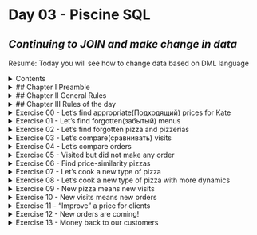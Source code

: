 # Day 03 - Piscine SQL

## _Continuing to JOIN and make change in data_

Resume: Today you will see how to change data based on DML language

<details>
<summary>Contents</summary>
1. [Chapter I](#chapter-i) \[Preamble](#preamble)
2. [Chapter II](#chapter-ii) \ [General Rules](#general-rules)
3. [Chapter III](#chapter-iii) \ [Rules of the day](#rules-of-the-day)  
4. [Chapter IV](#chapter-iv) [Exercise 00 - Let’s find appropriate prices for Kate](#exercise-00-lets-find-appropriate-prices-for-kate)  
[Exercise 01 - Let’s find forgotten menus](#exercise-01-lets-find-forgotten-menus)  
 [Exercise 02 - Let’s find forgotten pizza and pizzerias](#exercise-02-lets-find-forgotten-pizza-and-pizzerias)  
 [Exercise 03 - Let’s compare visits](#exercise-03-lets-compare-visits)  
[Exercise 04 - Let’s compare orders](#exercise-04-lets-compare-orders)
[Exercise 05 - Visited but did not make any order (*Посетили но не сделали ни один заказ*)](#exercise-05-visited-but-did-not-make-any-order)
[Exercise 06 - Find price-similarity pizzas](#exercise-06-find-price-similarity-pizzas)
[Exercise 07 - Let’s cook a new type of pizza](#exercise-07-lets-cook-a-new-type-of-pizza)
[Exercise 08 - Let’s cook a new type of pizza with more dynamics](#exercise-08-lets-cook-a-new-type-of-pizza-with-more-dynamics)
[Exercise 09 - New pizza means new visits](#exercise-09-new-pizza-means-new-visits)
[Exercise 10 - New visits means new orders](#exercise-10-new-visits-means-new-orders)
15. [Chapter XV](#chapter-xv) \ [Exercise 11 - “Improve” a price for clients](#exercise-11-improve-a-price-for-clients)    
16. [Chapter XVI](#chapter-xvi) \[Exercise 12 - New orders are coming!](#exercise-12-new-orders-are-coming)
17. [Chapter XVII](#chapter-xvii) \ [Exercise 13 - Money back to our customers](#exercise-13-money-back-to-our-customers)
  </details>
  


<details>
<summary> ## Chapter I Preamble</summary>
    
![D03_01](misc/images/D03_01.png)

Relation Theory is a mathematical foundation for modern(современный) Relational Databases. Every databases’ aspect has corresponding mathematical and logical justification(обоснование). Including INSERT / UPDATE / DELETE operators. (Dr. Edgar Frank Codd is on the picture).

> Реляционная теория это математическая основа для соверменных реляционной базы данных. Любой аспект базы данных имеет соответсвующую математичесое и логическое обоснование. Включая операторы вставки / обновления / удаления.  ( доктор Эдгар Франк Кодд на снимке) 

How the INSERT operator works from a mathematical point of view.

|  |  |
| ------ | ------ |
|`INSERT rel RELATION {TUPLE {A INTEGER(4),B INTEGER(4),C STRING ('Hello') }};` | You can use mathematical INSERT statements and integrate “tuple”(кортеж) construction to convert an incoming data to row. |
| From the other side, you can use explicit assignment(явное присвоение) with the UNION operator. | `rel:=rel UNION RELATION {TUPLE {A INTEGER(4), B INTEGER (7), C STRING ('Hello')}};` |

What’s about the DELETE statement?

|  |  |
| ------ | ------ |
|`DELETE rel WHERE A = 1;` | If you want to delete a row for A = 1, you can do it in a direct way. |
| ... or by using a new assignment without key A = 1 | `rel:=rel WHERE NOT (A = 1);` |

... and finally UPDATE statement. Also there are 2 cases.

|  |  |
| ------ | ------ |
|`UPDATE rel WHERE A = 1 {B:= 23*A, C:='String #4'};` | Update statement from mathematical point of view |
| New assignment for relation variable rel based on CTE and working with Sets | `rel:=WITH (rel WHERE A = 1) AS T1, (EXTEND T1 ADD (23*A AS NEW_B, 'String #4' AS NEW_C)) AS T2, T2 {ALL BUT B,C} AS T3, (T3 RENAME (NEW _B AS B, NEW _C AS C)) AS T4: (S MINUS T1) UNION T4;` |

The last case with UPDATE statement is really interesting, because in other words you add a new tuple and after that make a MINUS of the old row. The same behavior in physical implementation! Actually, `UPDATE = DELETE + INSERT` and there is a special term “Tombstone” status for a particular deleted/updated row.  Then if you have a lot of Tombstones then you have a bad TPS metric and you need to control your dead data!

![D03_02](misc/images/D03_02.png)

Let’s make a cheese of our data! :-)

  </details>
  


<details>
<summary> ## Chapter II General Rules</summary>

- Use this page as the only reference. Do not listen to any rumors and speculations on how to prepare your solution.
 > Используйте эту страницу как единственную ссылку. Не слушайте никаких слухов и домыслов о том, как подготовить свое решение.  
- Please make sure you are using the latest version of PostgreSQL.
- That is completely OK if you are using IDE to write a source code (aka SQL script).
- To be assessed your solution must be in your GIT repository.
  > Для оценки ваше решение должно находиться в вашем репозитории GIT.
- Your solutions will be evaluated(оценивается) by your piscine mates.
 >  Ваши решения будут оценены вашими товарищами по бассейну
- You should not leave in your directory any other file than those explicitly specified by the exercise instructions. It is recommended that you modify your `.gitignore` to avoid accidents.
- Do you have a question? Ask your neighbor on the right. Otherwise, try with your neighbor on the left.
- Your reference manual: mates / Internet / Google. 
- Read the examples carefully. They may require things that are not otherwise specified in the subject.
- And may the SQL-Force be with you!
- Absolutely everything can be presented in SQL! Let’s start and have fun!
  </details>
  
 

<details>
<summary> ## Chapter III Rules of the day</summary>

- Please make sure you have an own database and access for it on your PostgreSQL cluster. 
- Please download a [script](materials/model.sql) with Database Model here and apply the script to your database (you can use command line with psql or just run it through any IDE, for example DataGrip from JetBrains or pgAdmin from PostgreSQL community). 
- All tasks contain a list of Allowed and Denied sections with listed database options, database types, SQL constructions etc. Please have a look at the section before you start.
- Please take a look at the Logical View of our Database Model. 

![schema](misc/images/schema.png)


1. **pizzeria** table (Dictionary Table with available pizzerias)
- field id - primary key
- field name - name of pizzeria
- field rating - average rating of pizzeria (from 0 to 5 points)
2. **person** table (Dictionary Table with persons who loves pizza)
- field id - primary key
- field name - name of person
- field age - age of person
- field gender - gender of person
- field address - address of person
3. **menu** table (Dictionary Table with available menu and price for concrete pizza)
- field id - primary key
- field pizzeria_id - foreign key to pizzeria
- field pizza_name - name of pizza in pizzeria
- field price - price of concrete pizza
4. **person_visits** table (Operational Table with information about visits of pizzeria)
- field id - primary key
- field person_id - foreign key to person
- field pizzeria_id - foreign key to pizzeria
- field visit_date - date (for example 2022-01-01) of person visit 
5. **person_order** table (Operational Table with information about persons orders)
- field id - primary key
- field person_id - foreign key to person
- field menu_id - foreign key to menu
- field order_date - date (for example 2022-01-01) of person order 

Persons' visit and persons' order are different entities and don't contain any correlation between data. For example, a client can be in one restraunt (just looking at menu) and in this time make an order in different one by phone or by mobile application. Or another case,  just be at home and again make a call with order without any visits.
  </details>
  

<details>
<summary>Exercise 00 - Let’s find appropriate(Подходящий) prices for Kate</summary>


| Exercise 00: Let’s find appropriate prices for Kate |                                                                                                                          |
|---------------------------------------|--------------------------------------------------------------------------------------------------------------------------|
| Turn-in directory                     | ex00                                                                                                                     |
| Files to turn-in                      | `day03_ex00.sql`                                                                                 |
| **Allowed**                               |                                                                                                                          |
| Language                        | ANSI SQL                                                                                              |

Please write a SQL statement which returns a list of pizza names, pizza prices, pizzerias names and dates of visit for Kate and for prices in range from 800 to 1000 rubles. Please sort by pizza, price and pizzeria names. Take a look at the sample of data below.

> вернуть список наименование пиццы, цена, название пиццерии и в дату визита Кати и цена пиццы от 800 до 1000. Отсоритируйте по названию цены и названию пиццерии. Посмотрите на пример данных ниже
> В дни когда Катя посещала пиццерию, вывести список пицц, их цену и названия пиццерий с ценой от 800 до 1000. Результат должен быть отсортирован сначала по названию пиццы потом по цене и затем по названию пиццерий. Ниже представлен вывод

| pizza_name | price | pizzeria_name | visit_date |
| ------ | ------ | ------ | ------ |
| cheese pizza | 950 | DinoPizza | 2022-01-04 |
| pepperoni pizza | 800 | Best Pizza | 2022-01-03 |
| pepperoni pizza | 800 | DinoPizza | 2022-01-04 |
| ... | ... | ... | ... |

[D03_ex00](src/day03_ex00.sql)

  </details>


<details>
<summary>Exercise 01 - Let’s find forgotten(забытый) menus</summary>


| Exercise 01: Let’s find forgotten menus|                                                                                                                          |
|---------------------------------------|--------------------------------------------------------------------------------------------------------------------------|
| Turn-in directory                     | ex01                                                                                                                     |
| Files to turn-in                      | `day03_ex01.sql`                                                                                 |
| **Allowed**                               |                                                                                                                          |
| Language                        | ANSI SQL                                                                                              |
| **Denied**                               |                                                                                                                          |
| SQL Syntax Construction                        | any type of `JOINs`                                                                                              |

Please find all menu identifiers which are not ordered by anyone. The result should be sorted by identifiers. The sample of output data is presented below.

> найдите все идентификаторы в меню? которые никто не заказывал. Результат должен быть отсортирован. Простой вывод представлен ниже. 
 
| menu_id |
| ------ |
| 5 |
| 10 |
| ... |

[D03_ex01](src/day03_ex01.sql)
  </details>
  


<details>
<summary>Exercise 02 - Let’s find forgotten pizza and pizzerias</summary>


| Exercise 02: Let’s find forgotten pizza and pizzerias|                                                                                                                          |
|---------------------------------------|--------------------------------------------------------------------------------------------------------------------------|
| Turn-in directory                     | ex02                                                                                                                     |
| Files to turn-in                      | `day03_ex02.sql`                                                                                 |
| **Allowed**                               |                                                                                                                          |
| Language                        | ANSI SQL                                                                                              |

Please use SQL statement from Exercise #01 and show pizza names from pizzeria which are not ordered by anyone, including corresponding prices also. The result should be sorted by pizza name and price. The sample of output data is presented below.

> Используя запрос из упраженния 1 и покажите названия пицц из пиццерий которые никто никогда не заказывал, включая соответвующую цену. Результат должен быть отсортирован по названию пиццы и цене. Простой вывод данных представлен ниже.

| pizza_name | price | pizzeria_name |
| ------ | ------ | ------ |
| cheese pizza | 700 | Papa Johns |
| cheese pizza | 780 | DoDo Pizza |
| ... | ... | ... |

[D03_ex02](src/day03_ex02.sql)

</details>
  
<details>
<summary> Exercise 03 - Let’s compare(сравнивать) visits</summary>

| Exercise 03: Let’s compare visits |                                                                                                                          |
|---------------------------------------|--------------------------------------------------------------------------------------------------------------------------|
| Turn-in directory                     | ex03                                                                                                                     |
| Files to turn-in                      | `day03_ex03.sql`                                                                                 |
| **Allowed**                               |                                                                                                                          |
| Language                        | ANSI SQL                                                                                              |

Please find pizzerias that have been visited more often(часто) by women or by men. For any SQL operators with sets save duplicates (UNION ALL, EXCEPT ALL, INTERSECT ALL constructions). Please sort a result by the pizzeria name. The data sample is provided below.

> найти пиццерии которые часто посещали мужчины или женщины. для любого оператора множестово вывода должно сохранять дубликаты (UNION ALL, EXCEPT ALL, INTERSECT ALL constructions). Результат отсортируйте по назанию пиццерий. пример вывода : 

| pizzeria_name | 
| ------ | 
| Best Pizza | 
| Dominos |
| ... |

[D03_ex03](src/day03_ex03.sql)
  </details>
  

<details>
<summary>Exercise 04 - Let’s compare orders</summary>

| Exercise 04: Let’s compare orders |                                                                                                                          |
|---------------------------------------|--------------------------------------------------------------------------------------------------------------------------|
| Turn-in directory                     | ex04                                                                                                                     |
| Files to turn-in                      | `day03_ex04.sql`                                                                                 |
| **Allowed**                               |                                                                                                                          |
| Language                        | ANSI SQL                                                                                              |

Please find a union of pizzerias that have orders either from women or  from men. Other words, you should find a set of pizzerias names have been ordered by females only and make "UNION" operation with set of pizzerias names have been ordered by males only. Please be aware(осведомленный) with word “only” for both genders. For any SQL operators with sets don’t save duplicates (`UNION`, `EXCEPT`, `INTERSECT`).  Please sort a result by the pizzeria name. The data sample is provided below.

> найти пиццерий в которыйх были заказы как мужчин так и женщин. Другими словами, вам надо найти множество названий пиццерий в который заказывали только женщины и обеденить с множеством пиццерий где заказывали только мужчины. Пожалуйста убедитесь со словом "только" для обеих полов. Для любых операторова SQL в множестве не должно быть дублей  (`UNION`, `EXCEPT`, `INTERSECT`). Результат отсортируйте. Пример  вывода ниже :

| pizzeria_name | 
| ------ | 
| Papa Johns | 

[D03_ex04](src/day03_ex04.sql)
  </details>


<details>
<summary>Exercise 05 - Visited but did not make any order</summary>


| Exercise 05: Visited but did not make any order |                                                                                                                          |
|---------------------------------------|--------------------------------------------------------------------------------------------------------------------------|
| Turn-in directory                     | ex05                                                                                                                     |
| Files to turn-in                      | `day03_ex05.sql`                                                                                 |
| **Allowed**                               |                                                                                                                          |
| Language                        | ANSI SQL                                                                                              |

Please write a SQL statement which returns a list of pizzerias which Andrey visited but did not make any orders. Please order by the pizzeria name. The sample of data is provided below.

> Вернуть список пиццерй с визитом Андрея но в которых он не сделал заказ. Сортируйте по названию. пример вывода ниже :

| pizzeria_name | 
| ------ | 
| Pizza Hut | 


[D03_ex05](src/day03_ex05.sql)

  </details>


<details>
<summary>Exercise 06 - Find price-similarity pizzas</summary>


| Exercise 06: Find price-similarity pizzas |                                                                                                                          |
|---------------------------------------|--------------------------------------------------------------------------------------------------------------------------|
| Turn-in directory                     | ex06                                                                                                                     |
| Files to turn-in                      | `day03_ex06.sql`                                                                                 |
| **Allowed**                               |                                                                                                                          |
| Language                        | ANSI SQL                                                                                              |

Please find the same pizza names who have the same price, but from different pizzerias. Make sure that the result is ordered by pizza name. The sample of data is presented below. Please make sure your column names are corresponding column names below.

> Найти несколько пиц названия которых имеют одинаковую стоимость но в разных пицериях. Убедитесь что результат отсортирован по названию пицц. Простоой вывод представлен ниже. Пожалуйста проверьте что названия столбцов такие же как ниже. 

| pizza_name | pizzeria_name_1 | pizzeria_name_2 | price |
| ------ | ------ | ------ | ------ |
| cheese pizza | Best Pizza | Papa Johns | 700 |
| ... | ... | ... | ... |
 
  [D03_ex06](src/day03_ex06.sql)
  
  </details>


<details>
<summary>Exercise 07 - Let’s cook a new type of pizza</summary>


| Exercise 07: Let’s cook a new type of pizza |                                                                                                                          |
|---------------------------------------|--------------------------------------------------------------------------------------------------------------------------|
| Turn-in directory                     | ex07                                                                                                                     |
| Files to turn-in                      | `day03_ex07.sql`                                                                                 |
| **Allowed**                               |                                                                                                                          |
| Language                        | ANSI SQL                                                                                              |

Please register a new pizza with name “greek pizza” (use id = 19) with price 800 rubles in “Dominos” restaurant (pizzeria_id = 2).  
**Warning**: this exercise will probably(вероятно) be the cause  of changing data in the wrong way. Actually, you can restore the initial database model with data from the link in the “Rules of the day” section.

> ** Внимание**: это упражнение, вероятно, приведет к неправильному изменению данных. На самом деле, вы можете восстановить исходную модель базы данных, используя данные по ссылке в разделе “Правила дня”.

 
  [D03_ex07](src/day03_ex07.sql)
  
  </details>


<details>
<summary>Exercise 08 - Let’s cook a new type of pizza with more dynamics</summary>

| Exercise 08: Let’s cook a new type of pizza with more dynamics |                                                                                                                          |
|---------------------------------------|--------------------------------------------------------------------------------------------------------------------------|
| Turn-in directory                     | ex08                                                                                                                     |
| Files to turn-in                      | `day03_ex08.sql`                                                                                 |
| **Allowed**                               |                                                                                                                          |
| Language                        | ANSI SQL                                                                                              |           
| **Denied**                               |                                                                                                                          |
| SQL Syntax Pattern                        | Don’t use direct numbers for identifiers of Primary Key and pizzeria  
>Не используйте прямые цифры для идентификаторов первичного ключа и меню|       

Please register a new pizza with name “sicilian pizza” (whose id should be calculated by formula is “maximum id value + 1”) with a price of 900 rubles in “Dominos” restaurant (please use internal query to get identifier of pizzeria).  
**Warning**: this exercise will probably be the cause  of changing data in the wrong way. Actually, you can restore the initial database model with data from the link in the “Rules of the day” section and replay script from Exercise 07.

> Пожалуйста, зарегистрируйте новую пиццу с названием “сицилийская пицца” (идентификатор которой должен быть рассчитан по формуле “максимальное значение идентификатора + 1”) стоимостью 900 рублей в ресторане “Доминос” (пожалуйста, используйте внутренний запрос для получения идентификатора пиццерии).
>** Внимание**: это упражнение, вероятно, приведет к неправильному изменению данных. На самом деле, вы можете восстановить исходную модель базы данных, используя данные по ссылке в разделе “Правила дня” и воспроизвести сценарий из упражнения 07.

  [D03_ex08](src/day03_ex08.sql)

  </details>


<details>
<summary>Exercise 09 - New pizza means new visits</summary>

| Exercise 09: New pizza means new visits |                                                                                                                          |
|---------------------------------------|--------------------------------------------------------------------------------------------------------------------------|
| Turn-in directory                     | ex09                                                                                                                     |
| Files to turn-in                      | `day03_ex09.sql`                                                                                 |
| **Allowed**                               |                                                                                                                          |
| Language                        | ANSI SQL                                                                                              |
| **Denied**                               |                                                                                                                          |
| SQL Syntax Pattern                        | Don’t use direct numbers for identifiers of Primary Key and pizzeria                                                                                               |       

Please register new visits into Dominos restaurant from Denis and Irina on 24th of February 2022.
**Warning**: this exercise will probably be the cause  of changing data in the wrong way. Actually, you can restore the initial database model with data from the link in the “Rules of the day” section and replay script from Exercises 07 and 08..

> ** Внимание**: это упражнение, вероятно, приведет к неправильному изменению данных. На самом деле, вы можете восстановить исходную модель базы данных, используя данные по ссылке в разделе “Правила дня” и воспроизвести сценарий из упражнения 07 и 08 .  

[D03_ex09](src/day03_ex09.sql)

  </details>


<details>
<summary>Exercise 10 - New visits means new orders</summary>


| Exercise 10: New visits means new orders |                                                                                                                          |
|---------------------------------------|--------------------------------------------------------------------------------------------------------------------------|
| Turn-in directory                     | ex10                                                                                                                     |
| Files to turn-in                      | `day03_ex10.sql`                                                                                 |
| **Allowed**                               |                                                                                                                          |
| Language                        | ANSI SQL                                                                                              |
| **Denied**                               |                                                                                                                          |
| SQL Syntax Pattern                        | Don’t use direct numbers for identifiers of Primary Key and pizzeria                                                                                               |     


Please register new orders from Denis and Irina on 24th of February 2022 for the new menu with “sicilian pizza”.
**Warning**: this exercise will probably be the cause  of changing data in the wrong way. Actually, you can restore the initial database model with data from the link in the “Rules of the day” section and replay script from Exercises 07 , 08 and 09.

** Внимание**: это упражнение, вероятно, приведет к неправильному изменению данных. На самом деле, вы можете восстановить исходную модель базы данных, используя данные по ссылке в разделе “Правила дня” и воспроизвести сценарий из упражнения 07.

[D03_ex10](src/day03_ex10.sql)

  </details>


<details>
<summary>Exercise 11 - “Improve” a price for clients</summary>
## 


| Exercise 11: “Improve” a price for clients|                                                                                                                          |
|---------------------------------------|--------------------------------------------------------------------------------------------------------------------------|
| Turn-in directory                     | ex11                                                                                                                     |
| Files to turn-in                      | `day03_ex11.sql`                                                                                 |
| **Allowed**                               |                                                                                                                          |
| Language                        | ANSI SQL                                                                                              |
    
Please change the price for “greek pizza” on -10% from the current value.
**Warning**: this exercise will probably be the cause  of changing data in the wrong way. Actually, you can restore the initial database model with data from the link in the “Rules of the day” section and replay script from Exercises 07 , 08 ,09 and 10.

** Внимание**: это упражнение, вероятно, приведет к неправильному изменению данных. На самом деле, вы можете восстановить исходную модель базы данных, используя данные по ссылке в разделе “Правила дня” и воспроизвести сценарий из упражнения 07.

[D03_ex11](src/day03_ex11.sql)

  </details>


<details>
<summary>Exercise 12 - New orders are coming!</summary>



| Exercise 12: New orders are coming!|                                                                                                                          |
|---------------------------------------|--------------------------------------------------------------------------------------------------------------------------|
| Turn-in directory                     | ex12                                                                                                                     |
| Files to turn-in                      | `day03_ex12.sql`                                                                                 |
| **Allowed**                               |                                                                                                                          |
| Language                        | ANSI SQL                                                                                              |
| SQL Syntax Construction                        | `generate_series(...)`                                                                                              |
| SQL Syntax Patten                        | Please use “insert-select” pattern
`INSERT INTO ... SELECT ...`|
| **Denied**                               |                                                                                                                          |
| SQL Syntax Patten                        | - Don’t use direct numbers for identifiers of Primary Key, and menu 
- Don’t use window functions like `ROW_NUMBER( )`
- Don’t use atomic `INSERT` statements |

Please register new orders from all persons for “greek pizza” on 25th of February 2022.
**Warning**: this exercise will probably be the cause  of changing data in the wrong way. Actually, you can restore the initial database model with data from the link in the “Rules of the day” section and replay script from Exercises 07 , 08 ,09 , 10 and 11.
** Внимание**: это упражнение, вероятно, приведет к неправильному изменению данных. На самом деле, вы можете восстановить исходную модель базы данных, используя данные по ссылке в разделе “Правила дня” и воспроизвести сценарий из упражнения 07.

[D03_ex12](src/day03_ex12.sql)

  </details>



<details>
<summary>Exercise 13 - Money back to our customers</summary>


| Exercise 13: Money back to our customers|                                                                                                                          |
|---------------------------------------|--------------------------------------------------------------------------------------------------------------------------|
| Turn-in directory                     | ex13                                                                                                                     |
| Files to turn-in                      | `day03_ex13.sql`                                                                                 |
| **Allowed**                               |                                                                                                                          |
| Language                        | ANSI SQL                                                                                              |
    
Please write 2 SQL (DML) statements that delete all new orders from exercise #12 based on order date. Then delete “greek pizza” from the menu. 
**Warning**: this exercise will probably be the cause  of changing data in the wrong way. Actually, you can restore the initial database model with data from the link in the “Rules of the day” section and replay script from Exercises 07 , 08 ,09 , 10 , 11, 12 and 13.
** Внимание**: это упражнение, вероятно, приведет к неправильному изменению данных. На самом деле, вы можете восстановить исходную модель базы данных, используя данные по ссылке в разделе “Правила дня” и воспроизвести сценарий из упражнения 07 , 08 ,09 , 10 , 11, 12 and 13.

  [D03_ex13](src/day03_ex13.sql)
  
  </details>


